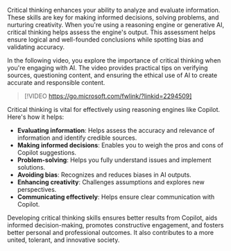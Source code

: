 Critical thinking enhances your ability to analyze and evaluate information. These skills are key for making informed decisions, solving problems, and nurturing creativity. When you're using a reasoning engine or generative AI, critical thinking helps assess the engine's output. This assessment helps ensure logical and well-founded conclusions while spotting bias and validating accuracy.

In the following video, you explore the importance of critical thinking when you're engaging with AI. The video provides practical tips on verifying sources, questioning content, and ensuring the ethical use of AI to create accurate and responsible content.

> [!VIDEO https://go.microsoft.com/fwlink/?linkid=2294509]

Critical thinking is vital for effectively using reasoning engines like Copilot. Here's how it helps:

- **Evaluating information**: Helps assess the accuracy and relevance of information and identify credible sources.
- **Making informed decisions**: Enables you to weigh the pros and cons of Copilot suggestions.
- **Problem-solving**: Helps you fully understand issues and implement solutions.
- **Avoiding bias**: Recognizes and reduces biases in AI outputs.
- **Enhancing creativity**: Challenges assumptions and explores new perspectives.
- **Communicating effectively**: Helps ensure clear communication with Copilot.

Developing critical thinking skills ensures better results from Copilot, aids informed decision-making, promotes constructive engagement, and fosters better personal and professional outcomes. It also contributes to a more united, tolerant, and innovative society.
